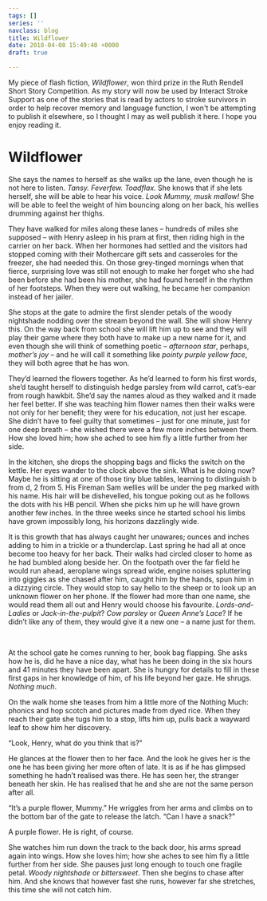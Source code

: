 ```yaml
---
tags: []
series: ''
navclass: blog
title: Wildflower
date: 2018-04-08 15:49:40 +0000
draft: true

---
```

My piece of flash fiction, _Wildflower_, won third prize in the Ruth Rendell Short Story Competition. As my story will now be used by Interact Stroke Support as one of the stories that is read by actors to stroke survivors in order to help recover memory and language function, I won't be attempting to publish it elsewhere, so I thought I may as well publish it here. I hope you enjoy reading it.

# Wildflower

She says the names to herself as she walks up the lane, even though he is not here to listen. _Tansy. Feverfew. Toadflax._ She knows that if she lets herself, she will be able to hear his voice. _Look Mummy, musk mallow!_ She will be able to feel the weight of him bouncing along on her back, his wellies drumming against her thighs.

They have walked for miles along these lanes – hundreds of miles she supposed – with Henry asleep in his pram at first, then riding high in the carrier on her back. When her hormones had settled and the visitors had stopped coming with their Mothercare gift sets and casseroles for the freezer, she had needed this. On those grey-tinged mornings when that fierce, surprising love was still not enough to make her forget who she had been before she had been his mother, she had found herself in the rhythm of her footsteps. When they were out walking, he became her companion instead of her jailer.

She stops at the gate to admire the first slender petals of the woody nightshade nodding over the stream beyond the wall. She will show Henry this. On the way back from school she will lift him up to see and they will play their game where they both have to make up a new name for it, and even though she will think of something poetic – _afternoon star_, perhaps, _mother’s joy_ – and he will call it something like _pointy purple yellow face_, they will both agree that he has won.

They’d learned the flowers together. As he’d learned to form his first words, she’d taught herself to distinguish hedge parsley from wild carrot, cat’s-ear from rough hawkbit. She’d say the names aloud as they walked and it made her feel better. If she was teaching him flower names then their walks were not only for her benefit; they were for his education, not just her escape. She didn’t have to feel guilty that sometimes – just for one minute, just for one deep breath – she wished there were a few more inches between them. How she loved him; how she ached to see him fly a little further from her side.

In the kitchen, she drops the shopping bags and flicks the switch on the kettle. Her eyes wander to the clock above the sink. What is he doing now? Maybe he is sitting at one of those tiny blue tables, learning to distinguish b from d, 2 from 5. His Fireman Sam wellies will be under the peg marked with his name. His hair will be dishevelled, his tongue poking out as he follows the dots with his HB pencil. When she picks him up he will have grown another few inches. In the three weeks since he started school his limbs have grown impossibly long, his horizons dazzlingly wide.

It is this growth that has always caught her unawares; ounces and inches adding to him in a trickle or a thunderclap. Last spring he had all at once become too heavy for her back. Their walks had circled closer to home as he had bumbled along beside her. On the footpath over the far field he would run ahead, aeroplane wings spread wide, engine noises spluttering into giggles as she chased after him, caught him by the hands, spun him in a dizzying circle. They would stop to say hello to the sheep or to look up an unknown flower on her phone. If the flower had more than one name, she would read them all out and Henry would choose his favourite. _Lords-and-Ladies_ or _Jack-in-the-pulpit_? _Cow parsley_ or _Queen Anne’s Lace_? If he didn’t like any of them, they would give it a new one – a name just for them. 

 

At the school gate he comes running to her, book bag flapping. She asks how he is, did he have a nice day, what has he been doing in the six hours and 41 minutes they have been apart. She is hungry for details to fill in these first gaps in her knowledge of him, of his life beyond her gaze. He shrugs. _Nothing much_.

On the walk home she teases from him a little more of the Nothing Much: phonics and hop scotch and pictures made from dyed rice. When they reach their gate she tugs him to a stop, lifts him up, pulls back a wayward leaf to show him her discovery.

“Look, Henry, what do you think that is?”

He glances at the flower then to her face. And the look he gives her is the one he has been giving her more often of late. It is as if he has glimpsed something he hadn’t realised was there. He has seen her, the stranger beneath her skin. He has realised that he and she are not the same person after all.

“It’s a purple flower, Mummy.” He wriggles from her arms and climbs on to the bottom bar of the gate to release the latch. “Can I have a snack?”

A purple flower. He is right, of course.

She watches him run down the track to the back door, his arms spread again into wings. How she loves him; how she aches to see him fly a little further from her side. She pauses just long enough to touch one fragile petal. _Woody nightshade_ or _bittersweet_. Then she begins to chase after him. And she knows that however fast she runs, however far she stretches, this time she will not catch him. 

 

 

 